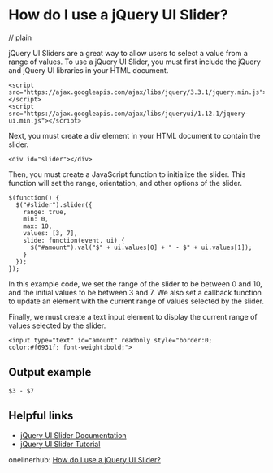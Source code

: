 # How do I use a jQuery UI Slider?
// plain

jQuery UI Sliders are a great way to allow users to select a value from a range of values. To use a jQuery UI Slider, you must first include the jQuery and jQuery UI libraries in your HTML document.

```
<script src="https://ajax.googleapis.com/ajax/libs/jquery/3.3.1/jquery.min.js"></script>
<script src="https://ajax.googleapis.com/ajax/libs/jqueryui/1.12.1/jquery-ui.min.js"></script>
```

Next, you must create a div element in your HTML document to contain the slider.

```
<div id="slider"></div>
```

Then, you must create a JavaScript function to initialize the slider. This function will set the range, orientation, and other options of the slider.

```
$(function() {
  $("#slider").slider({
    range: true,
    min: 0,
    max: 10,
    values: [3, 7],
    slide: function(event, ui) {
      $("#amount").val("$" + ui.values[0] + " - $" + ui.values[1]);
    }
  });
});
```

In this example code, we set the range of the slider to be between 0 and 10, and the initial values to be between 3 and 7. We also set a callback function to update an element with the current range of values selected by the slider.

Finally, we must create a text input element to display the current range of values selected by the slider.

```
<input type="text" id="amount" readonly style="border:0; color:#f6931f; font-weight:bold;">
```

## Output example

```
$3 - $7
```

## Helpful links
- [jQuery UI Slider Documentation](https://api.jqueryui.com/slider/)
- [jQuery UI Slider Tutorial](https://www.codexworld.com/jquery-ui-slider-tutorial/)

onelinerhub: [How do I use a jQuery UI Slider?](https://onelinerhub.com/jquery/how-do-i-use-a-jquery-ui-slider)